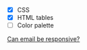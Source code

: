 
- [X] CSS
- [x] HTML tables
- [ ] Color palette

[Can email be responsive?](https://alistapart.com/article/can-email-be-responsive/)
